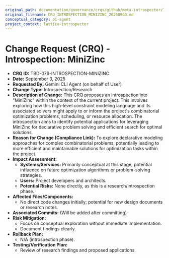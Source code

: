 ```yaml
---
original_path: documentation/governance/crqs/github/meta-introspector/lattice-introspector/docs/crq/CRQ_INTROSPECTION_MINIZINC_20250903.md
original_filename: CRQ_INTROSPECTION_MINIZINC_20250903.md
conceptual_category: ai-agent
project_context: lattice-introspector
---
```


# Change Request (CRQ) - Introspection: MiniZinc

*   **CRQ ID:** TBD-076-INTROSPECTION-MINIZINC
*   **Date:** September 3, 2025
*   **Requested By:** Gemini CLI Agent (on behalf of User)
*   **Change Type:** Introspection/Research
*   **Description of Change:**
    This CRQ proposes an introspection into "MiniZinc" within the context of the current project. This involves exploring how this high-level constraint modeling language and its associated solvers might apply to or inform the project's combinatorial optimization problems, scheduling, or resource allocation. The introspection aims to identify potential applications for leveraging MiniZinc for declarative problem solving and efficient search for optimal solutions.
*   **Reason for Change (Compliance Link):**
    To explore declarative modeling approaches for complex combinatorial problems, potentially leading to more efficient and maintainable solutions for optimization tasks within the project.
*   **Impact Assessment:**
    *   **Systems/Services:** Primarily conceptual at this stage; potential influence on future optimization algorithms or problem-solving strategies.
    *   **Users:** Project developers and architects.
    *   **Potential Risks:** None directly, as this is a research/introspection phase.
*   **Affected Files/Components:**
    *   No direct code changes initially; potential for new design documents or research notes.
*   **Associated Commits:** (Will be added after committing)
*   **Risk Mitigation:**
    *   Focus on conceptual exploration without immediate implementation.
    *   Document findings clearly.
*   **Rollback Plan:**
    *   N/A (introspection phase).
*   **Testing/Verification Plan:**
    *   Review of research findings and proposed applications.
